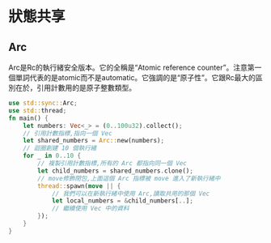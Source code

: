 # 狀態共享

## Arc

Arc是Rc的執行緒安全版本。它的全稱是“Atomic reference counter”。注意第一個單詞代表的是atomic而不是automatic。它強調的是“原子性”。它跟Rc最大的區別在於，引用計數用的是原子整數類型。

```rust
use std::sync::Arc;
use std::thread;
fn main() {
    let numbers: Vec<_> = (0..100u32).collect();
    // 引用計數指標,指向一個 Vec
    let shared_numbers = Arc::new(numbers);
    // 迴圈創建 10 個執行緒
    for _ in 0..10 {
        // 複製引用計數指標,所有的 Arc 都指向同一個 Vec
        let child_numbers = shared_numbers.clone();
        // move修飾閉包,上面這個 Arc 指標被 move 進入了新執行緒中
        thread::spawn(move || {
            // 我們可以在新執行緒中使用 Arc,讀取共用的那個 Vec
            let local_numbers = &child_numbers[..];
            // 繼續使用 Vec 中的資料
        });
    }
}
```

